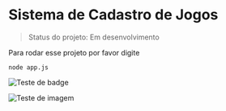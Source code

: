 <h1>Sistema de Cadastro de Jogos</h1>

> Status do projeto: Em desenvolvimento

Para rodar esse projeto por favor digite

```
node app.js
```
![Teste de badge](https://img.shields.io/badge/<Status>-<Testando>-<green>)

![Teste de imagem](https://github.com/AlexeiGadenz/sistema-de-cadastro/assets/134621997/ba873ff9-90aa-4a13-8934-8e52ddc871ca)

